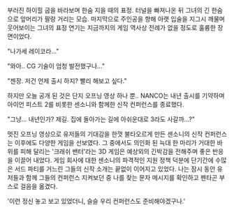 부러진 하이힐 굽을 바라보며 한숨 지을 때의 표정. 
터널을 빠져나온 뒤 그녀의 긴 한숨으로 앞머리가 팔랑 거리는 모습. 
마지막으로 주인공을 향해 아랫 입술을 지그시 깨물며 웃어보이는 그녀의 표정 연기는 지금까지의 게임 역사상 전례가 없을 정도로 훌륭한 장면이었다. 

"나가세 레이코라..." 

"와아.. CG 기술이 엄청 발전했구나..." 

"젠장. 저건 언제 출시 하지? 빨리 해보고 싶다." 

하지만 오늘 공개 된 것은 단지 오프닝 영상 하나 뿐.. 
NANCO는 내년 출시를 기약하며 아이언 피스트 2를 비롯한 센소니와 함께한 신작 컨퍼런스를 종료했다. 

"그냥... 내년인가? 제길. 집에 돌아가는 길에 아쉬운대로 3라도 사갈까...?" 

멋진 오프닝 영상으로 유저들의 기대감을 한껏 불타오르게 만든 센소니의 신작 컨퍼런스는 이후에도 다양한 게임을 선보였다. 
그 중에서도 의인화 된 늑대 한 마리가 거대한 바위를 피해 달리는 '크래쉬 밴터'라는 3D 게임은 예상외의 긴박감을 전해주며 좋은 반응을 이끌어 내었다. 
게임 회사에 대한 센소니의 파격적인 지원 정책 덕분에 단기간에 수많은 서드 파티를 거느린 그들의 신작 소개는 끝없이 이어지고 있었다. 
나는 잠시 동안 유저들과 함께 그들의 컨퍼런스 지켜보던 중 나를 찾는 문자 메시지를 확인하고 펜타곤 부스로 걸음을 옮겼다. 

'이런 정신 놓고 보고 있었더니, 슬슬 우리 컨퍼런스도 준비해야겠구나.' 